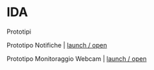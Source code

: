 # IDA
Prototipi

Prototipo Notifiche  | [launch / open](http://dsii-2017-unirsm.github.io/)

Prototipo Monitoraggio Webcam  | [launch / open](http://dsii-2017-unirsm.github.io/)
